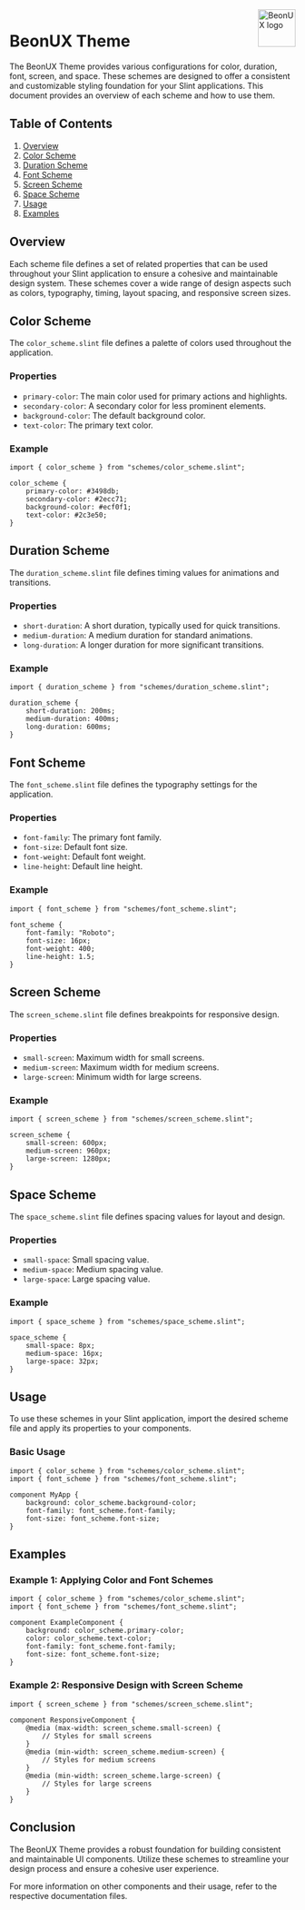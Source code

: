 <!-- markdownlint-disable MD033 MD041 -->

<img src="https://kura.pro/beonux/images/logos/beonux.svg" alt="BeonUX logo" width="66" align="right" />

<!-- markdownlint-enable MD033 MD041 -->

# BeonUX Theme

The BeonUX Theme provides various configurations for color, duration, font, screen, and space. These schemes are designed to offer a consistent and customizable styling foundation for your Slint applications. This document provides an overview of each scheme and how to use them.

## Table of Contents

1. [Overview](#overview)
2. [Color Scheme](#color-scheme)
3. [Duration Scheme](#duration-scheme)
4. [Font Scheme](#font-scheme)
5. [Screen Scheme](#screen-scheme)
6. [Space Scheme](#space-scheme)
7. [Usage](#usage)
8. [Examples](#examples)

## Overview

Each scheme file defines a set of related properties that can be used throughout your Slint application to ensure a cohesive and maintainable design system. These schemes cover a wide range of design aspects such as colors, typography, timing, layout spacing, and responsive screen sizes.

## Color Scheme

The `color_scheme.slint` file defines a palette of colors used throughout the application.

### Properties

- `primary-color`: The main color used for primary actions and highlights.
- `secondary-color`: A secondary color for less prominent elements.
- `background-color`: The default background color.
- `text-color`: The primary text color.

### Example

```slint
import { color_scheme } from "schemes/color_scheme.slint";

color_scheme {
    primary-color: #3498db;
    secondary-color: #2ecc71;
    background-color: #ecf0f1;
    text-color: #2c3e50;
}
```

## Duration Scheme

The `duration_scheme.slint` file defines timing values for animations and transitions.

### Properties

- `short-duration`: A short duration, typically used for quick transitions.
- `medium-duration`: A medium duration for standard animations.
- `long-duration`: A longer duration for more significant transitions.

### Example

```slint
import { duration_scheme } from "schemes/duration_scheme.slint";

duration_scheme {
    short-duration: 200ms;
    medium-duration: 400ms;
    long-duration: 600ms;
}
```

## Font Scheme

The `font_scheme.slint` file defines the typography settings for the application.

### Properties

- `font-family`: The primary font family.
- `font-size`: Default font size.
- `font-weight`: Default font weight.
- `line-height`: Default line height.

### Example

```slint
import { font_scheme } from "schemes/font_scheme.slint";

font_scheme {
    font-family: "Roboto";
    font-size: 16px;
    font-weight: 400;
    line-height: 1.5;
}
```

## Screen Scheme

The `screen_scheme.slint` file defines breakpoints for responsive design.

### Properties

- `small-screen`: Maximum width for small screens.
- `medium-screen`: Maximum width for medium screens.
- `large-screen`: Minimum width for large screens.

### Example

```slint
import { screen_scheme } from "schemes/screen_scheme.slint";

screen_scheme {
    small-screen: 600px;
    medium-screen: 960px;
    large-screen: 1280px;
}
```

## Space Scheme

The `space_scheme.slint` file defines spacing values for layout and design.

### Properties

- `small-space`: Small spacing value.
- `medium-space`: Medium spacing value.
- `large-space`: Large spacing value.

### Example

```slint
import { space_scheme } from "schemes/space_scheme.slint";

space_scheme {
    small-space: 8px;
    medium-space: 16px;
    large-space: 32px;
}
```

## Usage

To use these schemes in your Slint application, import the desired scheme file and apply its properties to your components.

### Basic Usage

```slint
import { color_scheme } from "schemes/color_scheme.slint";
import { font_scheme } from "schemes/font_scheme.slint";

component MyApp {
    background: color_scheme.background-color;
    font-family: font_scheme.font-family;
    font-size: font_scheme.font-size;
}
```

## Examples

### Example 1: Applying Color and Font Schemes

```slint
import { color_scheme } from "schemes/color_scheme.slint";
import { font_scheme } from "schemes/font_scheme.slint";

component ExampleComponent {
    background: color_scheme.primary-color;
    color: color_scheme.text-color;
    font-family: font_scheme.font-family;
    font-size: font_scheme.font-size;
}
```

### Example 2: Responsive Design with Screen Scheme

```slint
import { screen_scheme } from "schemes/screen_scheme.slint";

component ResponsiveComponent {
    @media (max-width: screen_scheme.small-screen) {
        // Styles for small screens
    }
    @media (min-width: screen_scheme.medium-screen) {
        // Styles for medium screens
    }
    @media (min-width: screen_scheme.large-screen) {
        // Styles for large screens
    }
}
```

## Conclusion

The BeonUX Theme provides a robust foundation for building consistent and maintainable UI components. Utilize these schemes to streamline your design process and ensure a cohesive user experience.

For more information on other components and their usage, refer to the respective documentation files.
